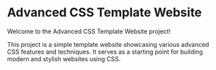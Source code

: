 # Advanced CSS Template Website

Welcome to the Advanced CSS Template Website project!

This project is a simple template website showcasing various advanced CSS features and techniques. It serves as a starting point for building modern and stylish websites using CSS.